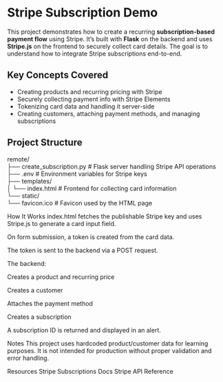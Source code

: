 # Stripe Subscription Demo

This project demonstrates how to create a recurring **subscription-based payment flow** using Stripe. It’s built with **Flask** on the backend and uses **Stripe.js** on the frontend to securely collect card details. The goal is to understand how to integrate Stripe subscriptions end-to-end.

##  Key Concepts Covered

- Creating products and recurring pricing with Stripe
- Securely collecting payment info with Stripe Elements
- Tokenizing card data and handling it server-side
- Creating customers, attaching payment methods, and managing subscriptions

##  Project Structure

remote/  
├── create_subscription.py # Flask server handling Stripe API operations  
├── .env # Environment variables for Stripe keys  
├── templates/  
│ └── index.html # Frontend for collecting card information  
└── static/      
    └── favicon.ico # Favicon used by the HTML page  

How It Works
index.html fetches the publishable Stripe key and uses Stripe.js to generate a card input field.

On form submission, a token is created from the card data.

The token is sent to the backend via a POST request.

The backend:

Creates a product and recurring price

Creates a customer

Attaches the payment method

Creates a subscription

A subscription ID is returned and displayed in an alert.

 Notes
This project uses hardcoded product/customer data for learning purposes.
It is not intended for production without proper validation and error handling.

Resources
Stripe Subscriptions Docs
Stripe API Reference

